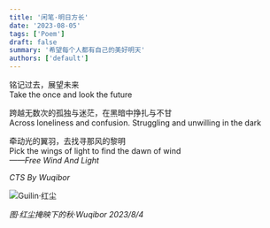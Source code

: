 ```yaml
---
title: '闲笔·明日方长'
date: '2023-08-05'
tags: ['Poem']
draft: false
summary: '希望每个人都有自己的美好明天'
authors: ['default']
---
```


铭记过去，展望未来  
Take the once and look the future

跨越无数次的孤独与迷茫，在黑暗中挣扎与不甘  
Across loneliness and confusion. Struggling and unwilling in the dark

牵动光的翼羽，去找寻那风的黎明  
Pick the wings of light to find the dawn of wind  
_——Free Wind And Light_

_CTS By Wuqibor_


<!--![Guilin·红尘](/static/images/blog/202308/IMG_20230715_192339.jpg)-->
![Guilin·红尘](https://img30.360buyimg.com/myjd/jfs/t20270607/178418/19/41376/1695191/66632547F6f699acb/8688ce4696f49b8e.jpg)

_图·红尘掩映下的秋·Wuqibor 2023/8/4_
